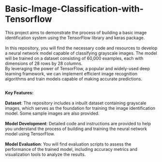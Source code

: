 # Basic-Image-Classification-with-Tensorflow
This project aims to demonstrate the process of building a basic image identification system using the TensorFlow library and keras package.
<br><br>
In this repository, you will find the necessary code and resources to develop a neural network model capable of classifying grayscale images. The model will be trained on a dataset consisting of 60,000 examples, each with dimensions of 28 rows by 28 columns.<br>
By leveraging the power of TensorFlow, a popular and widely-used deep learning framework, we can implement efficient image recognition algorithms and train models capable of making accurate predictions.
##
**Key Features:**
<br><br>
**Dataset**: The repository includes a inbuilt dataset containing grayscale images, which serves as the foundation for training the image identification model. Some sample images are also provided.<br><br>
**Model Development**: Detailed code and instructions are provided to help you understand the process of building and training the neural network model using TensorFlow.<br><br>
**Model Evaluation**: You will find evaluation scripts to assess the performance of the trained model, including accuracy metrics and visualization tools to analyze the results.<br>

